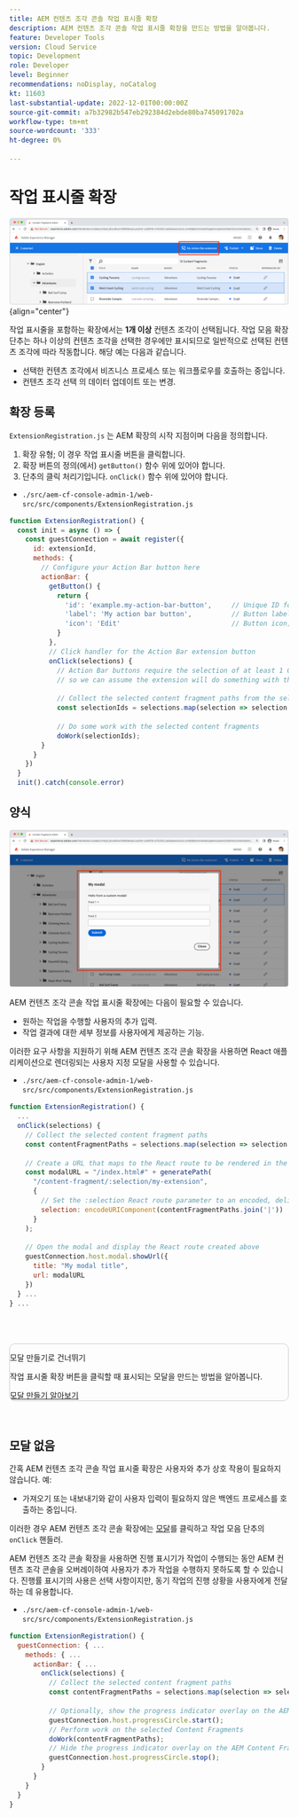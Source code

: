 ```yaml
---
title: AEM 컨텐츠 조각 콘솔 작업 표시줄 확장
description: AEM 컨텐츠 조각 콘솔 작업 표시줄 확장을 만드는 방법을 알아봅니다.
feature: Developer Tools
version: Cloud Service
topic: Development
role: Developer
level: Beginner
recommendations: noDisplay, noCatalog
kt: 11603
last-substantial-update: 2022-12-01T00:00:00Z
source-git-commit: a7b32982b547eb292384d2ebde80ba745091702a
workflow-type: tm+mt
source-wordcount: '333'
ht-degree: 0%

---
```



# 작업 표시줄 확장

![작업 표시줄 확장](./assets/action-bar/action-bar.png){align="center"}

작업 표시줄을 포함하는 확장에서는 __1개 이상__ 컨텐츠 조각이 선택됩니다. 작업 모음 확장 단추는 하나 이상의 컨텐츠 조각을 선택한 경우에만 표시되므로 일반적으로 선택된 컨텐츠 조각에 따라 작동합니다. 해당 예는 다음과 같습니다.

+ 선택한 컨텐츠 조각에서 비즈니스 프로세스 또는 워크플로우를 호출하는 중입니다.
+ 컨텐츠 조각 선택 의 데이터 업데이트 또는 변경.

## 확장 등록

`ExtensionRegistration.js` 는 AEM 확장의 시작 지점이며 다음을 정의합니다.

1. 확장 유형; 이 경우 작업 표시줄 버튼을 클릭합니다.
1. 확장 버튼의 정의(에서) `getButton()` 함수 위에 있어야 합니다.
1. 단추의 클릭 처리기입니다. `onClick()` 함수 위에 있어야 합니다.

+ `./src/aem-cf-console-admin-1/web-src/src/components/ExtensionRegistration.js`

```javascript
function ExtensionRegistration() {
  const init = async () => {
    const guestConnection = await register({
      id: extensionId,
      methods: {
        // Configure your Action Bar button here
        actionBar: {
          getButton() {
            return {
              'id': 'example.my-action-bar-button',     // Unique ID for the button
              'label': 'My action bar button',          // Button label 
              'icon': 'Edit'                            // Button icon; get name from: https://spectrum.adobe.com/page/icons/ (Remove spaces, keep uppercase)
            }
          },
          // Click handler for the Action Bar extension button
          onClick(selections) {
            // Action Bar buttons require the selection of at least 1 Content Fragment, 
            // so we can assume the extension will do something with these selections

            // Collect the selected content fragment paths from the selections parameter
            const selectionIds = selections.map(selection => selection.id);
            
            // Do some work with the selected content fragments
            doWork(selectionIds);          
        }
      }
    })
  }
  init().catch(console.error)
```

## 양식

![양식](./assets/modal/modal.png)

AEM 컨텐츠 조각 콘솔 작업 표시줄 확장에는 다음이 필요할 수 있습니다.

+ 원하는 작업을 수행할 사용자의 추가 입력.
+ 작업 결과에 대한 세부 정보를 사용자에게 제공하는 기능.

이러한 요구 사항을 지원하기 위해 AEM 컨텐츠 조각 콘솔 확장을 사용하면 React 애플리케이션으로 렌더링되는 사용자 지정 모달을 사용할 수 있습니다.

+ `./src/aem-cf-console-admin-1/web-src/src/components/ExtensionRegistration.js`

```javascript
function ExtensionRegistration() {
  ...
  onClick(selections) {
    // Collect the selected content fragment paths 
    const contentFragmentPaths = selections.map(selection => selection.id);

    // Create a URL that maps to the React route to be rendered in the modal 
    const modalURL = "/index.html#" + generatePath(
      "/content-fragment/:selection/my-extension",
      {
        // Set the :selection React route parameter to an encoded, delimited list of paths of the selected content fragments
        selection: encodeURIComponent(contentFragmentPaths.join('|'))
      }
    );

    // Open the modal and display the React route created above
    guestConnection.host.modal.showUrl({
      title: "My modal title",
      url: modalURL
    })     
  } ...     
} ...
```

<div class="column is-8-desktop is-full-mobile is-half-tablet" style="
    border: solid 1px #ccc;
    border-radius: 10px;
    margin: 4rem auto;
">
  <div class="is-flex is-padded-small is-padded-big-mobile">
    <div>
      <p class="has-text-weight-bold is-size-36 is-size-27-touch is-margin-bottom-big has-text-blackest">모달 만들기로 건너뛰기</p>
      <p class="has-text-blackest">작업 표시줄 확장 버튼을 클릭할 때 표시되는 모달을 만드는 방법을 알아봅니다.</p>
      <div class="has-align-start is-margin-top-big">
        <a href="./modal.md" target="_blank" class="spectrum-Button spectrum-Button--outline spectrum-Button--primary spectrum-Button--sizeM">
          <span class="spectrum-Button-label has-no-wrap has-text-weight-bold" title="모달 만들기 알아보기">모달 만들기 알아보기</span>
        </a>
      </div>
    </div>
  </div>
</div>

## 모달 없음

간혹 AEM 컨텐츠 조각 콘솔 작업 표시줄 확장은 사용자와 추가 상호 작용이 필요하지 않습니다. 예:

+ 가져오기 또는 내보내기와 같이 사용자 입력이 필요하지 않은 백엔드 프로세스를 호출하는 중입니다.

이러한 경우 AEM 컨텐츠 조각 콘솔 확장에는 [모달](#modal)를 클릭하고 작업 모음 단추의 `onClick` 핸들러.

AEM 컨텐츠 조각 콘솔 확장을 사용하면 진행 표시기가 작업이 수행되는 동안 AEM 컨텐츠 조각 콘솔을 오버레이하여 사용자가 추가 작업을 수행하지 못하도록 할 수 있습니다. 진행률 표시기의 사용은 선택 사항이지만, 동기 작업의 진행 상황을 사용자에게 전달하는 데 유용합니다.

+ `./src/aem-cf-console-admin-1/web-src/src/components/ExtensionRegistration.js`

```javascript
function ExtensionRegistration() {
  guestConnection: { ...
    methods: { ...
      actionBar: { ...
        onClick(selections) {
          // Collect the selected content fragment paths 
          const contentFragmentPaths = selections.map(selection => selection.id);

          // Optionally, show the progress indicator overlay on the AEM Content Fragment console
          guestConnection.host.progressCircle.start();
          // Perform work on the selected Content Fragments
          doWork(contentFragmentPaths);
          // Hide the progress indicator overlay on the AEM Content Fragment console when the work is done
          guestConnection.host.progressCircle.stop();
        }
      }
    }
  }
}
```
